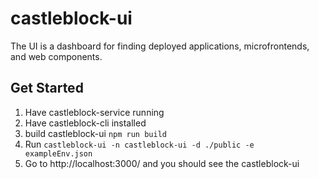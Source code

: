 # castleblock-ui

The UI is a dashboard for finding deployed applications, microfrontends, and web components.

## Get Started

1. Have castleblock-service running
1. Have castleblock-cli installed
1. build castleblock-ui `npm run build`
1. Run `castleblock-ui -n castleblock-ui -d ./public -e exampleEnv.json`
1. Go to http://localhost:3000/ and you should see the castleblock-ui

